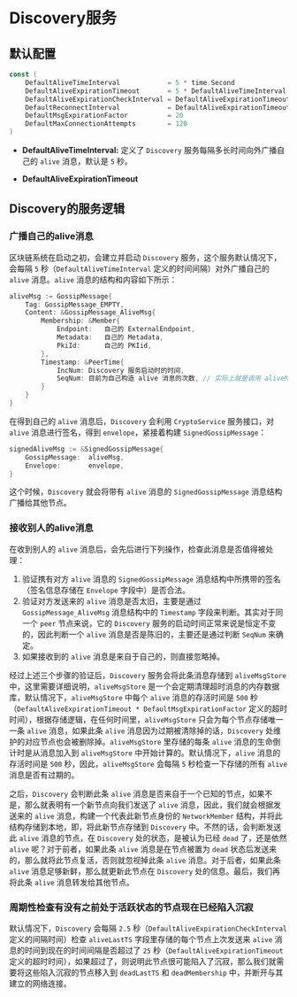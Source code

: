 # Discovery服务

## 默认配置

```go
const (
	DefaultAliveTimeInterval            = 5 * time.Second
	DefaultAliveExpirationTimeout       = 5 * DefaultAliveTimeInterval
	DefaultAliveExpirationCheckInterval = DefaultAliveExpirationTimeout / 10
	DefaultReconnectInterval            = DefaultAliveExpirationTimeout
	DefaultMsgExpirationFactor          = 20
	DefaultMaxConnectionAttempts        = 120
)
```

- **DefaultAliveTimeInterval:** 定义了 `Discovery` 服务每隔多长时间向外广播自己的 `alive` 消息，默认是 `5` 秒。

- **DefaultAliveExpirationTimeout**

## Discovery的服务逻辑

### 广播自己的alive消息

区块链系统在启动之初，会建立并启动 `Discovery` 服务，这个服务默认情况下，会每隔 `5` 秒（`DefaultAliveTimeInterval` 定义的时间间隔）对外广播自己的 `alive` 消息。`alive` 消息的结构和内容如下所示：

```go
aliveMsg := GossipMessage{
    Tag: GossipMessage_EMPTY,
    Content: &GossipMessage_AliveMsg{
        Membership: &Member{
            Endpoint:   自己的 ExternalEndpoint,
            Metadata:   自己的 Metadata,
            PkiId:      自己的 PKIid,
        },
        Timestamp: &PeerTime{
            IncNum: Discovery 服务启动时的时间,
            SeqNum: 目前为自己构造 alive 消息的次数, // 实际上就是调用 aliveMsgAndInternalEndpoint（）方法的次数
        }
    }
}
```

在得到自己的 `alive` 消息后，`Discovery` 会利用 `CryptoService` 服务接口，对 `alive` 消息进行签名，得到 `envelope`，紧接着构建 `SignedGossipMessage`：

```go
signedAliveMsg := &SignedGossipMessage{
    GossipMessage:  aliveMsg,
    Envelope:       envelope,
}
```

这个时候，`Discovery` 就会将带有 `alive` 消息的 `SignedGossipMessage` 消息结构广播给其他节点。

### 接收别人的alive消息

在收到别人的 `alive` 消息后，会先后进行下列操作，检查此消息是否值得被处理：

1. 验证携有对方 `alive` 消息的 `SignedGossipMessage` 消息结构中所携带的签名（签名信息存储在 `Envelope` 字段中）是否合法。
2. 验证对方发送来的 `alive` 消息是否太旧，主要是通过 `GossipMessage_AliveMsg` 消息结构中的 `Timestamp` 字段来判断。其实对于同一个 `peer` 节点来说，它的 `Discovery` 服务的启动时间正常来说是恒定不变的，因此判断一个 `alive` 消息是否是陈旧的，主要还是通过判断 `SeqNum` 来确定。
3. 如果接收到的 `alive` 消息是来自于自己的，则直接忽略掉。

经过上述三个步骤的验证后，`Discovery` 服务会将此条消息存储到 `aliveMsgStore` 中，这里需要详细说明，`aliveMsgStore` 是一个会定期清理超时消息的内存数据库，默认情况下，`aliveMsgStore` 中每个 `alive` 消息的存活时间是 `500` 秒（`DefaultAliveExpirationTimeout * DefaultMsgExpirationFactor` 定义的超时时间），根据存储逻辑，在任何时间里，`aliveMsgStore` 只会为每个节点存储唯一一条 `alive` 消息，如果此条 `alive` 消息因为过期被清除掉的话，`Discovery` 处维护的对应节点也会被删除掉。`aliveMsgStore` 里存储的每条 `alive` 消息的生命倒计时是从消息加入到 `aliveMsgStore` 中开始计算的。默认情况下，`alive` 消息的存活时间是 `500` 秒，因此，`aliveMsgStore` 会每隔 `5` 秒检查一下存储的所有 `alive` 消息是否有过期的。

之后，`Discovery` 会判断此条 `alive` 消息是否来自于一个已知的节点，如果不是，那么就表明有一个新节点向我们发送了 `alive` 消息，因此，我们就会根据发送来的 `alive` 消息，构建一个代表此新节点身份的 `NetworkMember` 结构，并将此结构存储到本地，即，将此新节点存储到 `Discovery` 中。不然的话，会判断发送此 `alive` 消息的节点，在 `Discovery` 处的状态，是被认为已经 `dead` 了，还是依然 `alive` 呢？对于前者，如果此条 `alive` 消息是在节点被置为 `dead` 状态后发送来的，那么就将此节点复活，否则就忽视掉此条 `alive` 消息。对于后者，如果此条 `alive` 消息足够新鲜，那么就更新此节点在 `Discovery` 处的信息。最后，我们再将此条 `alive` 消息转发给其他节点。

### 周期性检查有没有之前处于活跃状态的节点现在已经陷入沉寂

默认情况下，`Discovery` 会每隔 `2.5` 秒（`DefaultAliveExpirationCheckInterval` 定义的间隔时间）检查 `aliveLastTS` 字段里存储的每个节点上次发送来 `alive` 消息的时间到现在的时间间隔是否超过了 `25` 秒（`DefaultAliveExpirationTimeout` 定义的超时时间），如果超过了，则说明此节点很可能陷入了沉寂，那么我们就需要将这些陷入沉寂的节点移入到 `deadLastTS` 和 `deadMembership` 中，并断开与其建立的网络连接。